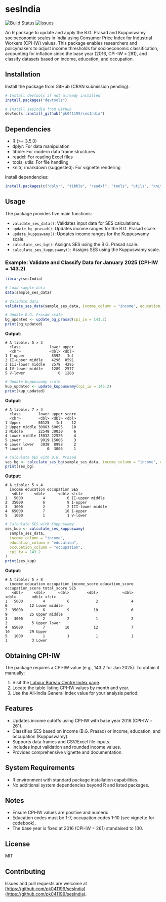 # sesIndia
[![Build Status](https://github.com/pk041199/sesIndia/actions/workflows/check-standard.yaml/badge.svg)](https://github.com/pk041199/sesIndia/actions)
[![Issues](https://img.shields.io/github/issues/pk041199/sesIndia)](https://github.com/pk041199/sesIndia/issues)

An R package to update and apply the B.G. Prasad and Kuppuswamy socioeconomic scales in India using Consumer Price Index for Industrial Workers (CPI-IW) values. This package enables researchers and policymakers to adjust income thresholds for socioeconomic classification, accounting for inflation since the base year (2016, CPI-IW = 261), and classify datasets based on income, education, and occupation.

## Installation

Install the package from GitHub (CRAN submission pending):

```r
# Install devtools if not already installed
install.packages("devtools")

# Install sesIndia from GitHub
devtools::install_github("pk041199/sesIndia")
```

## Dependencies

- R (>= 3.5.0)
- dplyr: For data manipulation
- tibble: For modern data frame structures
- readxl: For reading Excel files
- tools, utils: For file handling
- knitr, rmarkdown (suggested): For vignette rendering

Install dependencies:

```r
install.packages(c("dplyr", "tibble", "readxl", "tools", "utils", "knitr", "rmarkdown"))
```

## Usage

The package provides five main functions:

- `validate_ses_data()`: Validates input data for SES calculations.
- `update_bg_prasad()`: Updates income ranges for the B.G. Prasad scale.
- `update_kuppuswamy()`: Updates income ranges for the Kuppuswamy scale.
- `calculate_ses_bg()`: Assigns SES using the B.G. Prasad scale.
- `calculate_ses_kuppuswamy()`: Assigns SES using the Kuppuswamy scale.

### Example: Validate and Classify Data for January 2025 (CPI-IW = 143.2)

```r
library(sesIndia)

# Load sample data
data(sample_ses_data)

# Validate data
validate_ses_data(sample_ses_data, income_column = "income", education_column = "education", occupation_column = "occupation")

# Update B.G. Prasad scale
bg_updated <- update_bg_prasad(cpi_iw = 143.2)
print(bg_updated)
```

**Output**:

```
# A tibble: 5 × 3
  class             lower upper
  <chr>             <dbl> <dbl>
1 I-upper            8592   Inf
2 II-upper middle    4296  8591
3 III-lower middle   2578  4295
4 IV-lower middle    1289  2577
5 V-lower               0  1288
```

```r
# Update Kuppuswamy scale
kup_updated <- update_kuppuswamy(cpi_iw = 143.2)
print(kup_updated)
```

**Output**:

```
# A tibble: 7 × 4
  class        lower upper score
  <chr>        <dbl> <dbl> <dbl>
1 Upper        60125   Inf    12
2 Upper middle 30063 60095    10
3 Middle       22548 30030     6
4 Lower middle 15032 22526     4
5 Lower         9019 15006     3
6 Lower lower   3038  8998     2
7 Lowest           0  3006     1
```

```r
# Calculate SES with B.G. Prasad
ses_bg <- calculate_ses_bg(sample_ses_data, income_column = "income", cpi_iw = 143.2)
print(ses_bg)
```

**Output**:

```
# A tibble: 5 × 4
  income education occupation SES              
   <dbl>     <dbl>      <dbl> <fct>            
1   5000         4          6 II-upper middle  
2  35000         6          9 I-upper          
3   3000         2          2 III-lower middle 
4  65000         7         10 I-upper          
5   1000         1          1 V-lower          
```

```r
# Calculate SES with Kuppuswamy
ses_kup <- calculate_ses_kuppuswamy(
  sample_ses_data,
  income_column = "income",
  education_column = "education",
  occupation_column = "occupation",
  cpi_iw = 143.2
)
print(ses_kup)
```

**Output**:

```
# A tibble: 5 × 8
  income education occupation income_score education_score occupation_score total_score SES          
   <dbl>     <dbl>      <dbl>        <dbl>           <dbl>            <dbl>       <dbl> <fct>        
1   5000         4          6            2               4                6          12 Lower middle 
2  35000         6          9           10               6                9          25 Upper middle 
3   3000         2          2            1               2                2           5 Upper lower  
4  65000         7         10           12               7                10         29 Upper        
5   1000         1          1            1               1                1           3 Lower        
```

## Obtaining CPI-IW

The package requires a CPI-IW value (e.g., 143.2 for Jan 2025). To obtain it manually:

1. Visit the [Labour Bureau Centre Index page](https://www.labourbureau.gov.in/centre-index).
2. Locate the table listing CPI-IW values by month and year.
3. Use the All-India General Index value for your analysis period.

## Features

- Updates income cutoffs using CPI-IW with base year 2016 (CPI-IW = 261).
- Classifies SES based on income (B.G. Prasad) or income, education, and occupation (Kuppuswamy).
- Supports data frames and CSV/Excel file inputs.
- Includes input validation and rounded income values.
- Provides comprehensive vignette and documentation.

## System Requirements

- R environment with standard package installation capabilities.
- No additional system dependencies beyond R and listed packages.

## Notes

- Ensure CPI-IW values are positive and numeric.
- Education codes must be 1-7, occupation codes 1-10 (see vignette for codebook).
- The base year is fixed at 2016 (CPI-IW = 261) standaised to 100.

## License

MIT

## Contributing

Issues and pull requests are welcome at [https://github.com/pk041199/sesIndia](https://github.com/pk041199/sesIndia).
 
